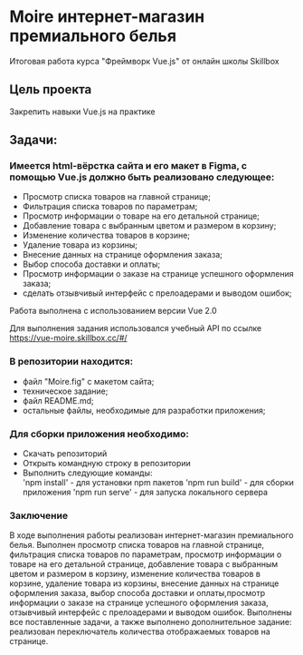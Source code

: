 # Moire интернет-магазин премиального белья
Итоговая работа курса "Фреймворк Vue.js" от онлайн школы Skillbox

## Цель проекта
Закрепить навыки Vue.js на практике

## Задачи: 
### Имеется html-вёрстка сайта и его макет в Figma, с помощью Vue.js должно быть реализовано следующее:
  - Просмотр списка товаров на главной странице;
  - Фильтрация списка товаров по параметрам;
  - Просмотр информации о товаре на его детальной странице;
  - Добавление товара с выбранным цветом и размером в корзину;
  - Изменение количества товаров в корзине;
  - Удаление товара из корзины;
  - Внесение данных на странице оформления заказа;
  - Выбор способа доставки и оплаты;
  - Просмотр информации о заказе на странице успешного оформления заказа;
  - сделать отзывчивый интерфейс с прелоадерами и выводом ошибок;
    
Работа выполнена с использованием версии Vue 2.0

Для выполнения задания использовался учебный API по ссылке https://vue-moire.skillbox.cc/#/

### В репозитории находится:
- файл "Moire.fig" с макетом сайта;
- техническое задание;
- файл README.md;
- остальные файлы, необходимые для разработки приложения;

### Для сборки приложения необходимо:
- Скачать репозиторий
- Открыть командную строку в репозитории
- Выполнить следующие команды: <br>
'npm install' - для установки npm пакетов
'npm run build' - для сборки приложения
'npm run serve' - для запуска локального сервера

### Заключение
В ходе выполнения работы реализован интернет-магазин премиального белья. Выполнен просмотр списка товаров на главной странице, фильтрация списка товаров по параметрам, просмотр информации о товаре на его детальной странице, добавление товара с выбранным цветом и размером в корзину, изменение количества товаров в корзине, удаление товара из корзины, внесение данных на странице оформления заказа, выбор способа доставки и оплаты,просмотр информации о заказе на странице успешного оформления заказа, отзывчивый интерфейс с прелоадерами и выводом ошибок. Выполнены все поставленные задачи, а также выполнено дополнительное задание: реализован переключатель количества отображаемых товаров на странице. 
